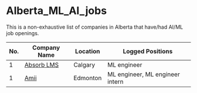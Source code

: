 # Alberta_ML_AI_jobs
This is a non-exhaustive list of companies in Alberta that have/had AI/ML job openings.

  
| No. | Company Name | Location | Logged Positions
|-----|--------------|-----------|--------|
| 1   | [Absorb LMS](https://www.absorblms.com/company/careers/#jobs) | Calgary | ML engineer
| 1   | [Amii](https://www.amii.ca/about/career-opportunities) | Edmonton | ML engineer, ML engineer intern


